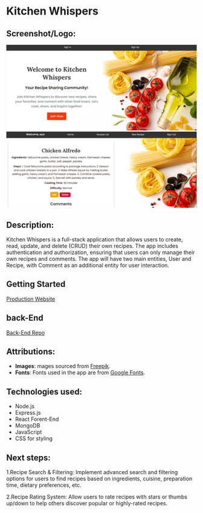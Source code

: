 # Kitchen Whispers

## Screenshot/Logo:
![Screenshot](./public/assets/Landing%20pagePNG.PNG)
![Screenshot](./public/assets/Home%20page.PNG)

## Description:
Kitchen Whispers is a full-stack application that allows users to create, read, update, and delete (CRUD) their own recipes. The app includes authentication and authorization, ensuring that users can only manage their own recipes and comments. The app will have two main entities, User and Recipe, with Comment as an additional entity for user interaction.

## Getting Started
<a href="https://kitchen-whispers-front-end-nine.vercel.app/
"> Production Website</a>

## back-End 
<a href="https://github.com/Muhannedo/Kitchen-Whispers-Back-End"> Back-End Repo</a>

## Attributions: 
- **Images**: mages sourced from [Freepik](https://www.freepik.com).
- **Fonts**: Fonts used in the app are from [Google Fonts](https://fonts.google.com).


## Technologies used: 
- Node.js
- Express.js
- React Forent-End
- MongoDB 
- JavaScript
- CSS for styling

## Next steps: 

1.Recipe Search & Filtering: Implement advanced search and filtering options for users to find recipes based on ingredients, cuisine, preparation time, dietary preferences, etc.

2.Recipe Rating System: Allow users to rate recipes with stars or thumbs up/down to help others discover popular or highly-rated recipes.


